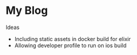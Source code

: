 # My Blog

Ideas
- Including static assets in docker build for elixir
- Allowing developer profile to run on ios build


